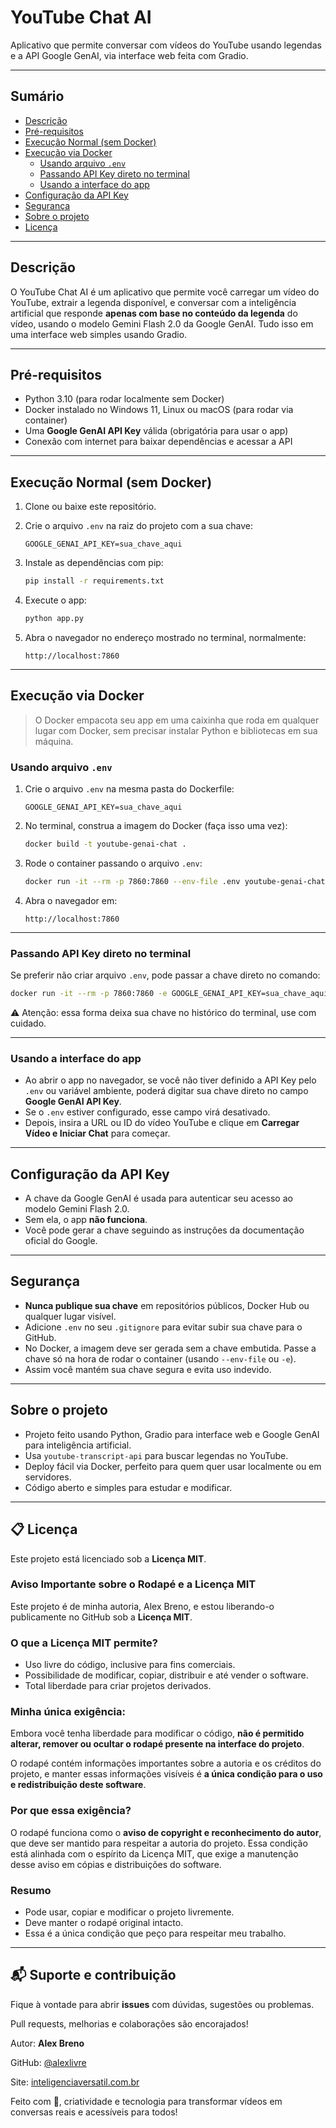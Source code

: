 # YouTube Chat AI

Aplicativo que permite conversar com vídeos do YouTube usando legendas e a API Google GenAI, via interface web feita com Gradio.

---

## Sumário

- [Descrição](#descrição)
- [Pré-requisitos](#pré-requisitos)
- [Execução Normal (sem Docker)](#execução-normal-sem-docker)
- [Execução via Docker](#execução-via-docker)
  - [Usando arquivo `.env`](#usando-arquivo-env)
  - [Passando API Key direto no terminal](#passando-api-key-direto-no-terminal)
  - [Usando a interface do app](#usando-a-interface-do-app)
- [Configuração da API Key](#configuração-da-api-key)
- [Segurança](#segurança)
- [Sobre o projeto](#sobre-o-projeto)
- [Licença](#-licença)

---

## Descrição

O YouTube Chat AI é um aplicativo que permite você carregar um vídeo do YouTube, extrair a legenda disponível, e conversar com a inteligência artificial que responde **apenas com base no conteúdo da legenda** do vídeo, usando o modelo Gemini Flash 2.0 da Google GenAI. Tudo isso em uma interface web simples usando Gradio.

---

## Pré-requisitos

- Python 3.10 (para rodar localmente sem Docker)
- Docker instalado no Windows 11, Linux ou macOS (para rodar via container)
- Uma **Google GenAI API Key** válida (obrigatória para usar o app)
- Conexão com internet para baixar dependências e acessar a API

---

## Execução Normal (sem Docker)

1. Clone ou baixe este repositório.
2. Crie o arquivo `.env` na raiz do projeto com a sua chave:

   ```
   GOOGLE_GENAI_API_KEY=sua_chave_aqui
   ```

3. Instale as dependências com pip:

   ```bash
   pip install -r requirements.txt
   ```

4. Execute o app:

   ```bash
   python app.py
   ```

5. Abra o navegador no endereço mostrado no terminal, normalmente:

   ```
   http://localhost:7860
   ```

---

## Execução via Docker

> O Docker empacota seu app em uma caixinha que roda em qualquer lugar com Docker, sem precisar instalar Python e bibliotecas em sua máquina.

### Usando arquivo `.env`

1. Crie o arquivo `.env` na mesma pasta do Dockerfile:

   ```
   GOOGLE_GENAI_API_KEY=sua_chave_aqui
   ```

2. No terminal, construa a imagem do Docker (faça isso uma vez):

   ```bash
   docker build -t youtube-genai-chat .
   ```

3. Rode o container passando o arquivo `.env`:

   ```bash
   docker run -it --rm -p 7860:7860 --env-file .env youtube-genai-chat
   ```

4. Abra o navegador em:

   ```
   http://localhost:7860
   ```

---

### Passando API Key direto no terminal

Se preferir não criar arquivo `.env`, pode passar a chave direto no comando:

```bash
docker run -it --rm -p 7860:7860 -e GOOGLE_GENAI_API_KEY=sua_chave_aqui youtube-genai-chat
```

⚠️ Atenção: essa forma deixa sua chave no histórico do terminal, use com cuidado.

---

### Usando a interface do app

- Ao abrir o app no navegador, se você não tiver definido a API Key pelo `.env` ou variável ambiente,
  poderá digitar sua chave direto no campo **Google GenAI API Key**.
- Se o `.env` estiver configurado, esse campo virá desativado.
- Depois, insira a URL ou ID do vídeo YouTube e clique em **Carregar Vídeo e Iniciar Chat** para começar.

---

## Configuração da API Key

- A chave da Google GenAI é usada para autenticar seu acesso ao modelo Gemini Flash 2.0.
- Sem ela, o app **não funciona**.
- Você pode gerar a chave seguindo as instruções da documentação oficial do Google.

---

## Segurança

- **Nunca publique sua chave** em repositórios públicos, Docker Hub ou qualquer lugar visível.
- Adicione `.env` no seu `.gitignore` para evitar subir sua chave para o GitHub.
- No Docker, a imagem deve ser gerada sem a chave embutida. Passe a chave só na hora de rodar o container (usando `--env-file` ou `-e`).
- Assim você mantém sua chave segura e evita uso indevido.

---

## Sobre o projeto

- Projeto feito usando Python, Gradio para interface web e Google GenAI para inteligência artificial.
- Usa `youtube-transcript-api` para buscar legendas no YouTube.
- Deploy fácil via Docker, perfeito para quem quer usar localmente ou em servidores.
- Código aberto e simples para estudar e modificar.

---

## 📋 Licença

Este projeto está licenciado sob a **Licença MIT**.

### Aviso Importante sobre o Rodapé e a Licença MIT

Este projeto é de minha autoria, Alex Breno, e estou liberando-o publicamente no GitHub sob a **Licença MIT**.

### O que a Licença MIT permite?

- Uso livre do código, inclusive para fins comerciais.
- Possibilidade de modificar, copiar, distribuir e até vender o software.
- Total liberdade para criar projetos derivados.

### Minha única exigência:

Embora você tenha liberdade para modificar o código, **não é permitido alterar, remover ou ocultar o rodapé presente na interface do projeto**. 

O rodapé contém informações importantes sobre a autoria e os créditos do projeto, e manter essas informações visíveis é **a única condição para o uso e redistribuição deste software**.

### Por que essa exigência?

O rodapé funciona como o **aviso de copyright e reconhecimento do autor**, que deve ser mantido para respeitar a autoria do projeto. Essa condição está alinhada com o espírito da Licença MIT, que exige a manutenção desse aviso em cópias e distribuições do software.

### Resumo

- Pode usar, copiar e modificar o projeto livremente.
- Deve manter o rodapé original intacto.
- Essa é a única condição que peço para respeitar meu trabalho.

---

## 📬 Suporte e contribuição

Fique à vontade para abrir **issues** com dúvidas, sugestões ou problemas.

Pull requests, melhorias e colaborações são encorajados!

Autor: **Alex Breno**

GitHub: [@alexlivre](https://github.com/alexlivre)

Site: [inteligenciaversatil.com.br](https://inteligenciaversatil.com.br)

Feito com 💬, criatividade e tecnologia para transformar vídeos em conversas reais e acessíveis para todos!
